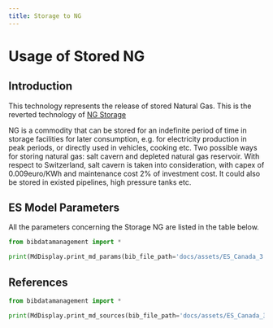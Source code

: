 ```yaml
---
title: Storage to NG
---
```


# Usage of Stored NG

## Introduction

This technology represents the release of stored Natural Gas. This is the reverted technology of [NG Storage](NG_STO.md)

NG is a
commodity that can be stored for an indefinite period of time in storage
facilities for later consumption, e.g. for electricity production in
peak periods, or directly used in vehicles, cooking etc. Two possible
ways for storing natural gas: salt cavern and depleted natural gas
reservoir. With respect to Switzerland, salt cavern is taken into
consideration, with capex of 0.009euro/KWh and maintenance cost 2% of
investment cost. It could also be stored in existed pipelines, high
pressure tanks etc.

## ES Model Parameters

All the parameters concerning the Storage NG are listed in the table
below.

```python exec="on"
from bibdatamanagement import *

print(MdDisplay.print_md_params(bib_file_path='docs/assets/ES_Canada_3.bib',filter_entry='STO_NG'))
```

## References

```python exec="on"
from bibdatamanagement import *

print(MdDisplay.print_md_sources(bib_file_path='docs/assets/ES_Canada_3.bib',filter_entry='STO_NG'))
```
